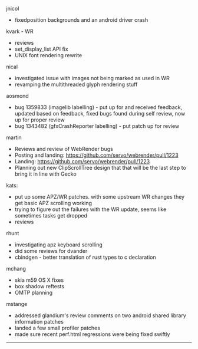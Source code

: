 jnicol
* fixedposition backgrounds and an android driver crash



kvark - WR
* reviews
* set_display_list API fix
* UNIX font rendering rewrite



nical
* investigated issue with images not being marked as used in WR
* revamping the multithreaded glyph rendering stuff



aosmond
* bug 1359833 (imagelib labelling) - put up for and received feedback, updated based on feedback, fixed bugs found during self review, now up for proper review
* bug 1343482 (gfxCrashReporter labelling) - put patch up for review



martin
* Reviews and review of WebRender bugs
* Posting and landing: https://github.com/servo/webrender/pull/1223
* Landing: https://github.com/servo/webrender/pull/1223
* Planning out new ClipScrollTree design that that will be the last step to bring it in line with Gecko



kats:
* put up some APZ/WR patches. with some upstream WR changes they get basic APZ scrolling working
* trying to figure out the failures with the WR update, seems like sometimes tasks get dropped
* reviews



rhunt
* investigating apz keyboard scrolling
* did some reviews for dvander
* cbindgen - better translation of rust types to c declaration



mchang
* skia m59 OS X fixes
* box shadow reftests
* OMTP planning



mstange
* addressed glandium's review comments on two android shared library information patches
* landed a few small profiler patches
* made sure recent perf.html regressions were being fixed swiftly



________________


